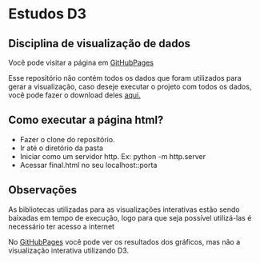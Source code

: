 # Estudos D3
## Disciplina de visualização de dados
Você pode visitar a página em [GitHubPages](https://magnomont12.github.io/DataVisualizationD3/)

Esse repositório não contém todos os dados que foram utilizados para gerar a visualização, caso deseje executar o projeto com todos os dados, você pode fazer o download deles [aqui.](https://drive.google.com/file/d/11xU-8dk_GKc9fDSdC5QHuCRYi6N1Zuht/view?usp=sharing)

## Como executar a página html?
- Fazer o clone do repositório.
- Ir até o diretório da pasta
- Iniciar como um servidor http. Ex: python -m http.server
- Acessar final.html no seu localhost::porta

## Observações
As bibliotecas utilizadas para as visualizações interativas estão sendo baixadas em tempo de execução, logo para que seja possível utilizá-las é necessário ter acesso a internet

No [GitHubPages](https://magnomont12.github.io/DataVisualizationD3/) você pode ver os resultados dos gráficos, mas não a visualização interativa utilizando D3.
